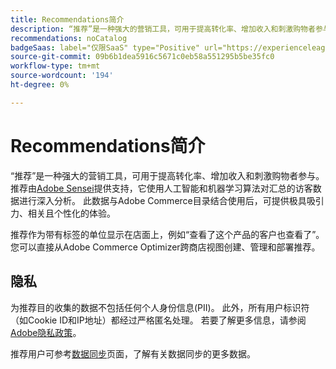 ```yaml
---
title: Recommendations简介
description: “推荐”是一种强大的营销工具，可用于提高转化率、增加收入和刺激购物者参与。
recommendations: noCatalog
badgeSaas: label="仅限SaaS" type="Positive" url="https://experienceleague.adobe.com/en/docs/commerce/user-guides/product-solutions" tooltip="仅适用于Adobe Commerce as a Cloud Service和Adobe Commerce Optimizer项目(Adobe管理的SaaS基础架构)。"
source-git-commit: 09b6b1dea5916c5671c0eb58a551295b5be35fc0
workflow-type: tm+mt
source-wordcount: '194'
ht-degree: 0%

---
```


# Recommendations简介

“推荐”是一种强大的营销工具，可用于提高转化率、增加收入和刺激购物者参与。 推荐由[Adobe Sensei](https://www.adobe.com/sensei.html)提供支持，它使用人工智能和机器学习算法对汇总的访客数据进行深入分析。 此数据与Adobe Commerce目录结合使用后，可提供极具吸引力、相关且个性化的体验。

推荐作为带有标签的单位显示在店面上，例如“查看了这个产品的客户也查看了”。 您可以直接从Adobe Commerce Optimizer跨商店视图创建、管理和部署推荐。

## 隐私

为推荐目的收集的数据不包括任何个人身份信息(PII)。 此外，所有用户标识符（如Cookie ID和IP地址）都经过严格匿名处理。 若要了解更多信息，请参阅[Adobe隐私政策](https://www.adobe.com/privacy/policy.html)。

推荐用户可参考[数据同步](../../setup/data-sync.md)页面，了解有关数据同步的更多数据。
